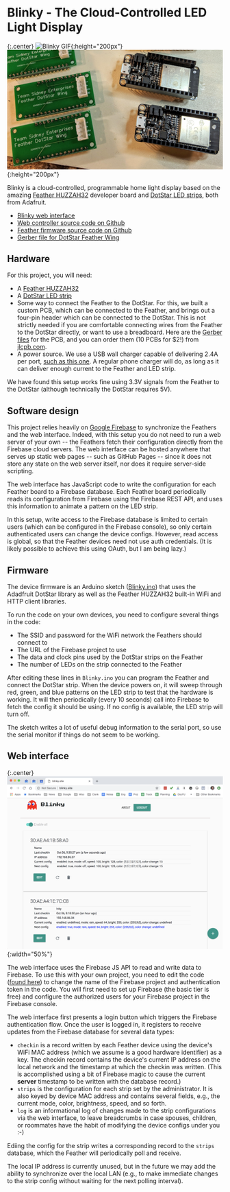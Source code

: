# Blinky - The Cloud-Controlled LED Light Display

{:.center}
![Blinky GIF](/blinky.gif){:height="200px"}
![Blinky hardware](/blinky-hardware.jpg){:height="200px"}

Blinky is a cloud-controlled, programmable home light display based on
the amazing [Feather HUZZAH32](https://www.adafruit.com/product/3405)
developer board and [DotStar LED strips](https://www.adafruit.com/product/2241),
both from Adafruit.

* [Blinky web interface](http://blinky.site/)
* [Web controller source code on Github](https://github.com/mdwelsh/blinky)
* [Feather firmware source code on Github](https://github.com/mdwelsh/sidney-projects/tree/master/arduino/Blinky)
* [Gerber file for DotStar Feather Wing](https://github.com/mdwelsh/sidney-projects/tree/master/arduino/hw/dotstar-feather-wing)

## Hardware

For this project, you will need:

* A [Feather HUZZAH32](https://www.adafruit.com/product/3405)
* A [DotStar LED strip](https://www.adafruit.com/product/2241)
* Some way to connect the Feather to the DotStar. For this, we built a
  custom PCB, which can be connected to the Feather, and brings out a
  four-pin header which can be connected to the DotStar. This is not
  strictly needed if you are comfortable connecting wires from the
  Feather to the DotStar directly, or want to use a breadboard.
  Here are the
  [Gerber files](https://github.com/mdwelsh/sidney-projects/tree/master/arduino/hw/dotstar-feather-wing)
  for the PCB, and you can order them (10 PCBs for $2!) from [jlcpb.com](jlcpcb.com).
* A power source. We use a USB wall charger capable of delivering 2.4A
  per port, [such as this
  one](https://www.amazon.com/gp/product/B00P936188/ref=oh_aui_detailpage_o06_s00?ie=UTF8&psc=1).
  A regular phone charger will do, as long as it can deliver enough
  current to the Feather and LED strip.

We have found this setup works fine using 3.3V signals from the
Feather to the DotStar (although technically the DotStar requires 5V).

## Software design

This project relies heavily on [Google
Firebase](http://firebase.google.com) to synchronize the Feathers and
the web interface. Indeed, with this setup you do not need to run a web
server of your own -- the Feathers fetch their configuration directly from
the Firebase cloud servers. The web interface can be hosted anywhere
that serves up static web pages -- such as GitHub Pages -- since it
does not store any state on the web server itself, nor does it require
server-side scripting.

The web interface has JavaScript code to write the configuration for
each Feather board to a Firebase database. Each Feather board
periodically reads its configuration from Firebase using the Firebase
REST API, and uses this information to animate a pattern on the LED
strip.

In this setup, write access to the Firebase database is limited to
certain users (which can be configured in the Firebase console), so
only certain authenticated users can change the device configs.
However, read access is global, so that the Feather devices need not
use auth credentials. (It is likely possible to achieve this using
OAuth, but I am being lazy.)

## Firmware

The device firmware is an Arduino sketch
([Blinky.ino](https://github.com/mdwelsh/sidney-projects/tree/master/arduino/Blinky))
that uses the Adadfruit DotStar library as well as the Feather
HUZZAH32 built-in WiFi and HTTP client libraries. 

To run the code on your own devices, you need to configure several
things in the code:
* The SSID and password for the WiFi network the Feathers should
  connect to
* The URL of the Firebase project to use
* The data and clock pins used by the DotStar strips on the Feather
* The number of LEDs on the strip connected to the Feather

After editing these lines in `Blinky.ino` you can program the Feather
and connect the DotStar strip. When the device powers on, it will
sweep through red, green, and blue patterns on the LED strip to test
that the hardware is working. It will then periodically (every 10
seconds) call into Firebase to fetch the config it should be using.
If no config is available, the LED strip will turn off.

The sketch writes a lot of useful debug information to the serial
port, so use the serial monitor if things do not seem to be working.

## Web interface

{:.center}
![Blinky web interface](/blinky-screenshot.png){:width="50%"}

The web interface uses the Firebase JS API to read and write data to
Firebase. To use this with your own project, you need to edit the code
([found here](https://github.com/mdwelsh/blinky)) to change the name of
the Firebase project and authentication token in the code. You will
first need to set up Firebase (the basic tier is free) and configure
the authorized users for your Firebase project in the Firebase console.

The web interface first presents a login button which triggers the
Firebase authentication flow. Once the user is logged in, it
registers to receive updates from the Firebase database for several
data types:
* `checkin` is a record written by each Feather device using the
  device's WiFi MAC address (which we assume is a good hardware
  identifier) as a key. The checkin record contains the device's
  current IP address on the local network and the timestamp at which
  the checkin was written. (This is accomplished using a bit of
  Firebase magic to cause the current **server** timestamp to be
  written with the database record.)
* `strips` is the configuration for each strip set by the
  administrator. It is also keyed by device MAC address and contains
  several fields, e.g., the current mode, color, brightness, speed,
  and so forth.
* `log` is an informational log of changes made to the strip
  configurations via the web interface, to leave breadcrumbs in case
  spouses, children, or roommates have the habit of modifying the
  device configs under you :-)

Ediing the config for the strip writes a corresponding record to the
`strips` database, which the Feather will periodically poll and
receive.

The local IP address is currently unused, but in the future we may add
the ability to synchronize over the local LAN (e.g., to make immediate
changes to the strip config without waiting for the next polling
interval).

